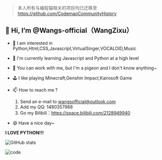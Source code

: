 > 本人所有与编程猫相关的项目均已迁移至 https://github.com/CodemaoCommunityHistory

## 👋 Hi, I’m @Wangs-official（WangZixu）
- 👀 I am interested in Python,Html,CSS,Javascript,VirtualSinger,VOCALOID,Music
- 🌱 I'm currently learning Javascript and Python at a high level
- 💞️ You can work with me, but I'm a pigeon and I don't know anything~
- 🕹 I like playing Minecraft,Genshin Impact,Kairosoft Game
- 📫 How to reach me ?
  1. Send an e-mail to wangsofficial@outlook.com
  2. Add my QQ: 1480357968
  3. Go my Bilibili：https://space.bilibili.com/2128949940

- 😄 Have a nice day~

**I LOVE PYTHON!!!**

![GitHub stats](https://github-readme-stats.vercel.app/api?username=wangs-official)


![code](https://github-readme-stats.vercel.app/api/top-langs/?username=wangs-official)
